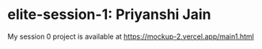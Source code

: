 # elite-session-1: Priyanshi Jain
My session 0 project is available at https://mockup-2.vercel.app/main1.html